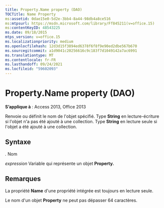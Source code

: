 ```yaml
---
title: Property.Name property (DAO)
TOCTitle: Name Property
ms:assetid: 0dae15e0-5d2e-3bb4-8a44-98db4a8ce516
ms:mtpsurl: https://msdn.microsoft.com/library/Ff845211(v=office.15)
ms:contentKeyID: 48543225
ms.date: 09/18/2015
mtps_version: v=office.15
ms.localizationpriority: medium
ms.openlocfilehash: 12d3d15f3894ed6378f6f8f9e90ed2dbe567b670
ms.sourcegitcommit: a1d9041c20256616c9c183f7d1049142a7ac6991
ms.translationtype: MT
ms.contentlocale: fr-FR
ms.lasthandoff: 09/24/2021
ms.locfileid: "59602093"
---
```

# <a name="propertyname-property-dao"></a>Property.Name property (DAO)


**S’applique à** : Access 2013, Office 2013

Renvoie ou définit le nom de l'objet spécifié. Type **String** en lecture-écriture si l'objet n'a pas été ajouté à une collection. Type **String** en lecture seule si l'objet a été ajouté à une collection.

## <a name="syntax"></a>Syntaxe

*.* Nom

*expression* Variable qui représente un objet **Property.**

## <a name="remarks"></a>Remarques

La propriété **Name** d'une propriété intégrée est toujours en lecture seule.

Le nom d'un objet **Property** ne peut pas dépasser 64 caractères.

